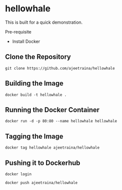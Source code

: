 # hellowhale

This is built for a quick demonstration.

Pre-requisite

- Install Docker


## Clone the Repository

```
git clone https://github.com/ajeetraina/hellowhale
```

## Building the Image

```
docker build -t hellowhale .
```

## Running the Docker Container

```
docker run -d -p 80:80 --name hellowhale hellowhale
```

## Tagging the Image

```
docker tag hellowhale ajeetraina/hellowhale
```

## Pushing it to Dockerhub

```
docker login
```

```
docker push ajeetraina/hellowhale
```
